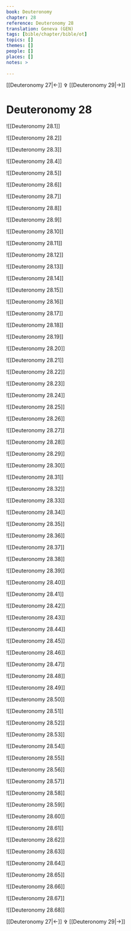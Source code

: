 ```yaml
---
book: Deuteronomy
chapter: 28
reference: Deuteronomy 28
translation: Geneva (GEN)
tags: [bible/chapter/bible/ot]
topics: []
themes: []
people: []
places: []
notes: >
  
---
```


[[Deuteronomy 27|<-]] ✞ [[Deuteronomy 29|->]]

# Deuteronomy 28

![[Deuteronomy 28.1]]

![[Deuteronomy 28.2]]

![[Deuteronomy 28.3]]

![[Deuteronomy 28.4]]

![[Deuteronomy 28.5]]

![[Deuteronomy 28.6]]

![[Deuteronomy 28.7]]

![[Deuteronomy 28.8]]

![[Deuteronomy 28.9]]

![[Deuteronomy 28.10]]

![[Deuteronomy 28.11]]

![[Deuteronomy 28.12]]

![[Deuteronomy 28.13]]

![[Deuteronomy 28.14]]

![[Deuteronomy 28.15]]

![[Deuteronomy 28.16]]

![[Deuteronomy 28.17]]

![[Deuteronomy 28.18]]

![[Deuteronomy 28.19]]

![[Deuteronomy 28.20]]

![[Deuteronomy 28.21]]

![[Deuteronomy 28.22]]

![[Deuteronomy 28.23]]

![[Deuteronomy 28.24]]

![[Deuteronomy 28.25]]

![[Deuteronomy 28.26]]

![[Deuteronomy 28.27]]

![[Deuteronomy 28.28]]

![[Deuteronomy 28.29]]

![[Deuteronomy 28.30]]

![[Deuteronomy 28.31]]

![[Deuteronomy 28.32]]

![[Deuteronomy 28.33]]

![[Deuteronomy 28.34]]

![[Deuteronomy 28.35]]

![[Deuteronomy 28.36]]

![[Deuteronomy 28.37]]

![[Deuteronomy 28.38]]

![[Deuteronomy 28.39]]

![[Deuteronomy 28.40]]

![[Deuteronomy 28.41]]

![[Deuteronomy 28.42]]

![[Deuteronomy 28.43]]

![[Deuteronomy 28.44]]

![[Deuteronomy 28.45]]

![[Deuteronomy 28.46]]

![[Deuteronomy 28.47]]

![[Deuteronomy 28.48]]

![[Deuteronomy 28.49]]

![[Deuteronomy 28.50]]

![[Deuteronomy 28.51]]

![[Deuteronomy 28.52]]

![[Deuteronomy 28.53]]

![[Deuteronomy 28.54]]

![[Deuteronomy 28.55]]

![[Deuteronomy 28.56]]

![[Deuteronomy 28.57]]

![[Deuteronomy 28.58]]

![[Deuteronomy 28.59]]

![[Deuteronomy 28.60]]

![[Deuteronomy 28.61]]

![[Deuteronomy 28.62]]

![[Deuteronomy 28.63]]

![[Deuteronomy 28.64]]

![[Deuteronomy 28.65]]

![[Deuteronomy 28.66]]

![[Deuteronomy 28.67]]

![[Deuteronomy 28.68]]

[[Deuteronomy 27|<-]] ✞ [[Deuteronomy 29|->]]
